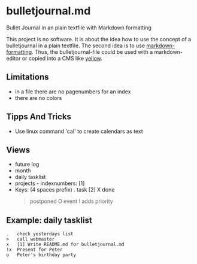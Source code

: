 # bulletjournal.md
Bullet Journal in an plain textfile with Markdown formatting

This project is no software. It is about the idea how to use the concept of a bulletjournal in a plain textfile. The second idea is to use [markdown-formatting](https://daringfireball.net/projects/markdown/). Thus, the bulletjournal-file could be used with a markdown-editor or copied into a CMS like [yellow](https://github.com/datenstrom/yellow). 

## Limitations
* in a file there are no pagenumbers for an index
* there are no colors

## Tipps And Tricks
* Use linux command 'cal' to create calendars as text

## Views
* future log
* month
* daily tasklist
* projects - indexnumbers: [1]
* Keys: (4 spaces prefix)
    .  task [2]
    X  done
    >  postponed
    O  event
    !  adds priority

## Example: daily tasklist

    .   check yesterdays list
    >   call webmaster
    x   [1] Write README.md for bulletjournal.md
    !x  Present for Peter
    o   Peter's birthday party
